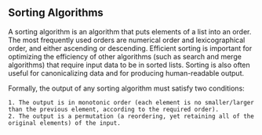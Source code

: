 ## Sorting Algorithms
A sorting algorithm is an algorithm that puts elements of a list into an order. The most frequently used orders are numerical order and lexicographical order, and either ascending or descending. Efficient sorting is important for optimizing the efficiency of other algorithms (such as search and merge algorithms) that require input data to be in sorted lists. Sorting is also often useful for canonicalizing data and for producing human-readable output.

Formally, the output of any sorting algorithm must satisfy two conditions:

    1. The output is in monotonic order (each element is no smaller/larger than the previous element, according to the required order).
    2. The output is a permutation (a reordering, yet retaining all of the original elements) of the input.